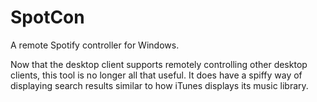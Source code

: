 SpotCon
=======

A remote Spotify controller for Windows.

Now that the desktop client supports remotely controlling other desktop clients, this tool is no longer all that useful. It does have a spiffy way of displaying search results similar to how iTunes displays its music library.
